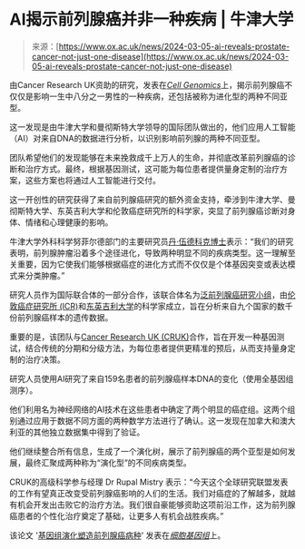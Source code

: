 <!--yml

category: 未分类

date: 2024-05-27 14:53:44

-->

# AI揭示前列腺癌并非一种疾病 | 牛津大学

> 来源：[https://www.ox.ac.uk/news/2024-03-05-ai-reveals-prostate-cancer-not-just-one-disease](https://www.ox.ac.uk/news/2024-03-05-ai-reveals-prostate-cancer-not-just-one-disease)

由Cancer Research UK资助的研究，发表在[*Cell Genomics*](https://www.cell.com/cell-genomics/fulltext/S2666-979X(24)00038-7)上，揭示前列腺癌不仅仅是影响一生中八分之一男性的一种疾病，还包括被称为进化型的两种不同亚型。

这一发现是由牛津大学和曼彻斯特大学领导的国际团队做出的，他们应用人工智能（AI）对来自DNA的数据进行分析，以识别影响前列腺的两种不同亚型。

团队希望他们的发现能够在未来挽救成千上万人的生命，并彻底改革前列腺癌的诊断和治疗方式。最终，根据基因测试，这可能为每位患者提供量身定制的治疗方案，这些方案也将通过人工智能进行交付。

这一开创性的研究获得了来自前列腺癌研究的额外资金支持，牵涉到牛津大学、曼彻斯特大学、东英吉利大学和伦敦癌症研究所的科学家，突显了前列腺癌诊断对身体、情绪和心理健康的影响。

牛津大学外科科学努菲尔德部门的主要研究员[丹·伍德科克博士](https://www.nds.ox.ac.uk/team/dan-woodcock)表示：“我们的研究表明，前列腺肿瘤沿着多个途径进化，导致两种明显不同的疾病类型。这一理解至关重要，因为它使我们能够根据癌症的进化方式而不仅仅是个体基因突变或表达模式来分类肿瘤。”

研究人员作为国际联合体的一部分合作，该联合体名为[泛前列腺癌研究小组](http://panprostate.org/)，由[伦敦癌症研究所 (ICR)](https://www.icr.ac.uk/)和[东英吉利大学](https://www.uea.ac.uk/)的科学家成立，旨在分析来自九个国家的数千份前列腺癌样本的遗传数据。

重要的是，该团队与[Cancer Research UK (CRUK)](https://www.cancerresearchuk.org/)合作，旨在开发一种基因测试，结合传统的分期和分级方法，为每位患者提供更精准的预后，从而支持量身定制的治疗决策。

研究人员使用AI研究了来自159名患者的前列腺癌样本DNA的变化（使用全基因组测序）。

他们利用名为神经网络的AI技术在这些患者中确定了两个明显的癌症组。这两个组别通过应用于数据不同方面的两种数学方法进行了确认。这一发现在加拿大和澳大利亚的其他独立数据集中得到了验证。

他们继续整合所有信息，生成了一个演化树，展示了前列腺癌的两个亚型是如何发展，最终汇聚成两种称为“演化型”的不同疾病类型。

CRUK的高级科学参与经理 Dr Rupal Mistry 表示：“今天这个全球研究联盟发表的工作有望真正改变受前列腺癌影响的人们的生活。我们对癌症的了解越多，就越有机会开发出击败它的治疗方法。我们很自豪能够资助这项前沿工作，这为前列腺癌患者的个性化治疗奠定了基础，让更多人有机会战胜疾病。”

该论文 '[基因组演化塑造前列腺癌病种](https://www.cell.com/cell-genomics/fulltext/S2666-979X(24)00038-7)' 发表在[*细胞基因组*](https://www.cell.com/cell-genomics/fulltext/S2666-979X(24)00038-7)上。
